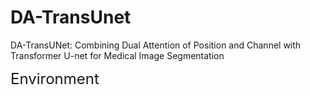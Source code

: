 # DA-TransUnet
DA-TransUNet: Combining Dual Attention of Position and Channel with Transformer U-net for Medical Image Segmentation

<font size = 5>Environment
